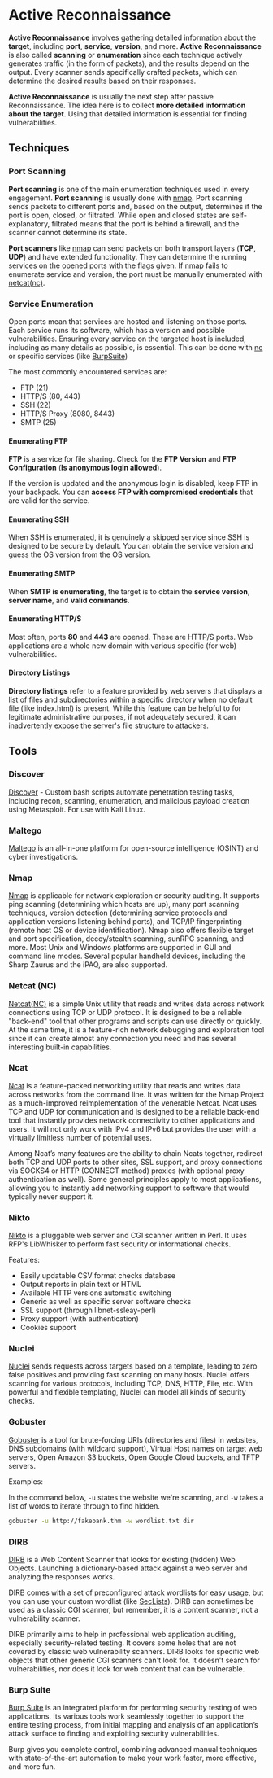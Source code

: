 # Active Reconnaissance

**Active Reconnaissance** involves gathering detailed information about the **target**, including **port**, **service**, **version**, and more. **Active Reconnaissance** is also called **scanning** or **enumeration** since each technique actively generates traffic (in the form of packets), and the results depend on the output. Every scanner sends specifically crafted packets, which can determine the desired results based on their responses. 

**Active Reconnaissance** is usually the next step after passive Reconnaissance. The idea here is to collect **more detailed information about the target**. Using that detailed information is essential for finding vulnerabilities.

## Techniques

### Port Scanning

**Port scanning** is one of the main enumeration techniques used in every engagement. **Port scanning** is usually done with [nmap](https://www.kali.org/tools/nmap/). Port scanning sends packets to different ports and, based on the output, determines if the port is open, closed, or filtrated. While open and closed states are self-explanatory, filtrated means that the port is behind a firewall, and the scanner cannot determine its state.

**Port scanners** like [nmap](https://www.kali.org/tools/nmap/) can send packets on both transport layers (**TCP**, **UDP**) and have extended functionality. They can determine the running services on the opened ports with the flags given. If [nmap](https://www.kali.org/tools/nmap/) fails to enumerate service and version, the port must be manually enumerated with [netcat(nc)](https://www.kali.org/tools/netcat/). 


### Service Enumeration

Open ports mean that services are hosted and listening on those ports. Each service runs its software, which has a version and possible vulnerabilities. Ensuring every service on the targeted host is included, including as many details as possible, is essential. This can be done with [nc]((https://www.kali.org/tools/netcat/)) or specific services (like [BurpSuite](https://www.kali.org/tools/burpsuite/))

The most commonly encountered services are:

- FTP (21)
- HTTP/S (80, 443)
- SSH (22)
- HTTP/S Proxy (8080, 8443)
- SMTP (25)

#### Enumerating FTP

**FTP** is a service for file sharing. Check for the **FTP Version** and **FTP Configuration** (**Is anonymous login allowed**).

If the version is updated and the anonymous login is disabled, keep FTP in your backpack. You can **access FTP with compromised credentials** that are valid for the service.

#### Enumerating SSH

When SSH is enumerated, it is genuinely a skipped service since SSH is designed to be secure by default. You can obtain the service version and guess the OS version from the OS version.

#### Enumerating SMTP

When **SMTP is enumerating**, the target is to obtain the **service version**, **server name**, and **valid commands**.

#### Enumerating HTTP/S

Most often, ports **80** and **443** are opened. These are HTTP/S ports. Web applications are a whole new domain with various specific (for web) vulnerabilities.

#### Directory Listings

**Directory listings** refer to a feature provided by web servers that displays a list of files and subdirectories within a specific directory when no default file (like index.html) is present. While this feature can be helpful to for legitimate administrative purposes, if not adequately secured, it can inadvertently expose the server's file structure to attackers.

## Tools

### Discover

[Discover](https://github.com/leebaird/discover) - Custom bash scripts automate penetration testing tasks, including recon, scanning, enumeration, and malicious payload creation using Metasploit. For use with Kali Linux.

### Maltego

[Maltego](https://www.maltego.com/) is an all-in-one platform for open-source intelligence (OSINT) and cyber investigations.

### Nmap

[Nmap](https://www.kali.org/tools/nmap/) is applicable for network exploration or security auditing. It supports ping scanning (determining which hosts are up), many port scanning techniques, version detection (determining service protocols and application versions listening behind ports), and TCP/IP fingerprinting (remote host OS or device identification). Nmap also offers flexible target and port specification, decoy/stealth scanning, sunRPC scanning, and more. Most Unix and Windows platforms are supported in GUI and command line modes. Several popular handheld devices, including the Sharp Zaurus and the iPAQ, are also supported.

### Netcat (NC)

[Netcat(NC)](https://www.kali.org/tools/netcat/) is a simple Unix utility that reads and writes data across network connections using TCP or UDP protocol. It is designed to be a reliable "back-end" tool that other programs and scripts can use directly or quickly. At the same time, it is a feature-rich network debugging and exploration tool since it can create almost any connection you need and has several interesting built-in capabilities.

### Ncat

[Ncat](https://www.kali.org/tools/ncat-w32/) is a feature-packed networking utility that reads and writes data across networks from the command line. It was written for the Nmap Project as a much-improved reimplementation of the venerable Netcat. Ncat uses TCP and UDP for communication and is designed to be a reliable back-end tool that instantly provides network connectivity to other applications and users. It will not only work with IPv4 and IPv6 but provides the user with a virtually limitless number of potential uses.

Among Ncat’s many features are the ability to chain Ncats together, redirect both TCP and UDP ports to other sites, SSL support, and proxy connections via SOCKS4 or HTTP (CONNECT method) proxies (with optional proxy authentication as well). Some general principles apply to most applications, allowing you to instantly add networking support to software that would typically never support it.

### Nikto

[Nikto](https://www.kali.org/tools/nikto/) is a pluggable web server and CGI scanner written in Perl. It uses RFP's LibWhisker to perform fast security or informational checks.

Features:
- Easily updatable CSV format checks database
- Output reports in plain text or HTML
- Available HTTP versions automatic switching
- Generic as well as specific server software checks
- SSL support (through libnet-ssleay-perl)
- Proxy support (with authentication)
- Cookies support


### Nuclei

[Nuclei](https://www.kali.org/tools/nuclei/) sends requests across targets based on a template, leading to zero false positives and providing fast scanning on many hosts. Nuclei offers scanning for various protocols, including TCP, DNS, HTTP, File, etc. With powerful and flexible templating, Nuclei can model all kinds of security checks.

### Gobuster

[Gobuster](https://www.kali.org/tools/gobuster/) is a tool for brute-forcing URIs (directories and files) in websites, DNS subdomains (with wildcard support), Virtual Host names on target web servers, Open Amazon S3 buckets, Open Google Cloud buckets, and TFTP servers.

Examples:

In the command below, ```-u``` states the website we're scanning, and ```-w``` takes a list of words to iterate through to find hidden.

```bash
gobuster -u http://fakebank.thm -w wordlist.txt dir
```



### DIRB

[DIRB](https://www.kali.org/tools/dirb/) is a Web Content Scanner that looks for existing (hidden) Web Objects. Launching a dictionary-based attack against a web server and analyzing the responses works.

DIRB comes with a set of preconfigured attack wordlists for easy usage, but you can use your custom wordlist (like [SecLists](https://github.com/danielmiessler/SecLists)). DIRB can sometimes be used as a classic CGI scanner, but remember, it is a content scanner, not a vulnerability scanner.

DIRB primarily aims to help in professional web application auditing, especially security-related testing. It covers some holes that are not covered by classic web vulnerability scanners. DIRB looks for specific web objects that other generic CGI scanners can't look for. It doesn't search for vulnerabilities, nor does it look for web content that can be vulnerable.

### Burp Suite

[Burp Suite](https://www.kali.org/tools/burpsuite/) is an integrated platform for performing security testing of web applications. Its various tools work seamlessly together to support the entire testing process, from initial mapping and analysis of an application’s attack surface to finding and exploiting security vulnerabilities.

Burp gives you complete control, combining advanced manual techniques with state-of-the-art automation to make your work faster, more effective, and more fun.

